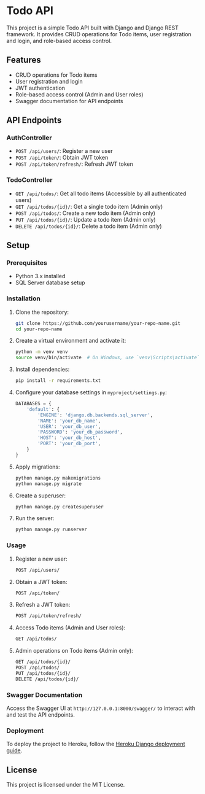 # Todo API

This project is a simple Todo API built with Django and Django REST framework. It provides CRUD operations for Todo items, user registration and login, and role-based access control.

## Features

- CRUD operations for Todo items
- User registration and login
- JWT authentication
- Role-based access control (Admin and User roles)
- Swagger documentation for API endpoints

## API Endpoints

### AuthController

- `POST /api/users/`: Register a new user
- `POST /api/token/`: Obtain JWT token
- `POST /api/token/refresh/`: Refresh JWT token

### TodoController

- `GET /api/todos/`: Get all todo items (Accessible by all authenticated users)
- `GET /api/todos/{id}/`: Get a single todo item (Admin only)
- `POST /api/todos/`: Create a new todo item (Admin only)
- `PUT /api/todos/{id}/`: Update a todo item (Admin only)
- `DELETE /api/todos/{id}/`: Delete a todo item (Admin only)

## Setup

### Prerequisites

- Python 3.x installed
- SQL Server database setup

### Installation

1. Clone the repository:

    ```sh
    git clone https://github.com/yourusername/your-repo-name.git
    cd your-repo-name
    ```

2. Create a virtual environment and activate it:

    ```sh
    python -m venv venv
    source venv/bin/activate  # On Windows, use `venv\Scripts\activate`
    ```

3. Install dependencies:

    ```sh
    pip install -r requirements.txt
    ```

4. Configure your database settings in `myproject/settings.py`:

    ```python
    DATABASES = {
        'default': {
            'ENGINE': 'django.db.backends.sql_server',
            'NAME': 'your_db_name',
            'USER': 'your_db_user',
            'PASSWORD': 'your_db_password',
            'HOST': 'your_db_host',
            'PORT': 'your_db_port',
        }
    }
    ```

5. Apply migrations:

    ```sh
    python manage.py makemigrations
    python manage.py migrate
    ```

6. Create a superuser:

    ```sh
    python manage.py createsuperuser
    ```

7. Run the server:

    ```sh
    python manage.py runserver
    ```

### Usage

1. Register a new user:

    ```sh
    POST /api/users/
    ```

2. Obtain a JWT token:

    ```sh
    POST /api/token/
    ```

3. Refresh a JWT token:

    ```sh
    POST /api/token/refresh/
    ```

4. Access Todo items (Admin and User roles):

    ```sh
    GET /api/todos/
    ```

5. Admin operations on Todo items (Admin only):

    ```sh
    GET /api/todos/{id}/
    POST /api/todos/
    PUT /api/todos/{id}/
    DELETE /api/todos/{id}/
    ```

### Swagger Documentation

Access the Swagger UI at `http://127.0.0.1:8000/swagger/` to interact with and test the API endpoints.

### Deployment

To deploy the project to Heroku, follow the [Heroku Django deployment guide](https://devcenter.heroku.com/articles/deploying-python).

## License

This project is licensed under the MIT License.
